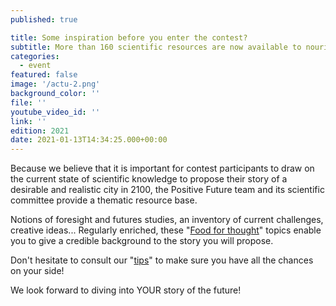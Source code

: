 ```yaml
---
published: true

title: Some inspiration before you enter the contest?
subtitle: More than 160 scientific resources are now available to nourish your reflection!
categories:
  - event
featured: false
image: '/actu-2.png'
background_color: ''
file: ''
youtube_video_id: ''
link: ''
edition: 2021
date: 2021-01-13T14:34:25.000+00:00
---
```


Because we believe that it is important for contest participants to draw on the current state of scientific knowledge to propose their story of a desirable and realistic city in 2100, the Positive Future team and its scientific committee provide a thematic resource base.

Notions of foresight and futures studies, an inventory of current challenges, creative ideas... Regularly enriched, these "[Food for thought](mailto:http://www.positive-future.org/resources)" topics enable you to give a credible background to the story you will propose.

Don't hesitate to consult our "[tips](mailto:http://www.positive-future.org/contest/tips)" to make sure you have all the chances on your side!

We look forward to diving into YOUR story of the future!
